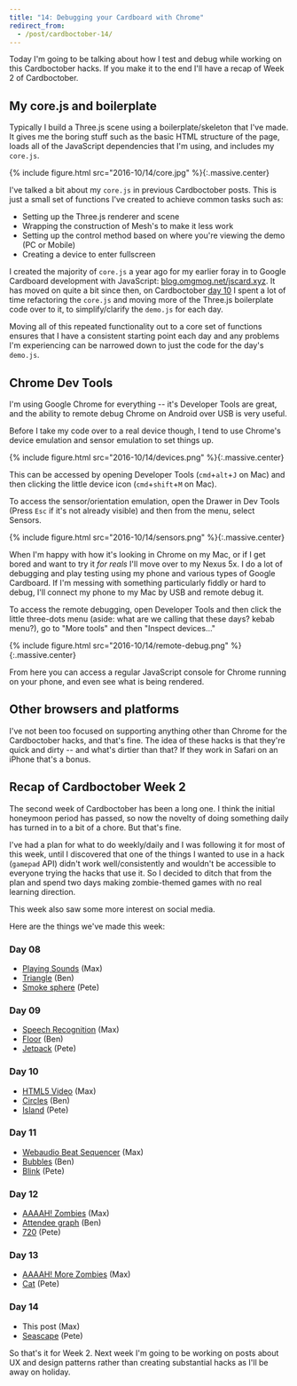 ```yaml
---
title: "14: Debugging your Cardboard with Chrome"
redirect_from:
  - /post/cardboctober-14/
---
```


Today I'm going to be talking about how I test and debug while working on this Cardboctober hacks. If you make it to the end I'll have a recap of Week 2 of Cardboctober.

<!-- more -->

## My core.js and boilerplate

Typically I build a Three.js scene using a boilerplate/skeleton that I've made. It gives me the boring stuff such as the basic HTML structure of the page, loads all of the JavaScript dependencies that I'm using, and includes my `core.js`.

{% include figure.html src="2016-10/14/core.jpg" %}{:.massive.center}

I've talked a bit about my `core.js` in previous Cardboctober posts. This is just a small set of functions I've created to achieve common tasks such as:

- Setting up the Three.js renderer and scene
- Wrapping the construction of Mesh's to make it less work
- Setting up the control method based on where you're viewing the demo (PC or Mobile)
- Creating a device to enter fullscreen

I created the majority of `core.js` a year ago for my earlier foray in to Google Cardboard development with JavaScript: [blog.omgmog.net/jscard.xyz](https://blog.omgmog.net/jscard.xyz). It has moved on quite a bit since then, on Cardboctober [day 10](https://github.com/cardboctober/max/commit/eddb03a8a0304a8ce43847567e343b5964b0a545) I spent a lot of time refactoring the `core.js` and moving more of the Three.js boilerplate code over to it, to simplify/clarify the `demo.js` for each day.

Moving all of this repeated functionality out to a core set of functions ensures that I have a consistent starting point each day and any problems I'm experiencing can be narrowed down to just the code for the day's `demo.js`.

## Chrome Dev Tools

I'm using Google Chrome for everything -- it's Developer Tools are great, and the ability to remote debug Chrome on Android over USB is very useful.

Before I take my code over to a real device though, I tend to use Chrome's device emulation and sensor emulation to set things up.

{% include figure.html src="2016-10/14/devices.png" %}{:.massive.center}

This can be accessed by opening Developer Tools (`cmd`+`alt`+`J` on Mac) and then clicking the little device icon (`cmd`+`shift`+`M` on Mac).

To access the sensor/orientation emulation, open the Drawer in Dev Tools (Press `Esc` if it's not already visible) and then from the menu, select Sensors.

{% include figure.html src="2016-10/14/sensors.png" %}{:.massive.center}

When I'm happy with how it's looking in Chrome on my Mac, or if I get bored and want to try it _for reals_ I'll move over to my Nexus 5x. I do a lot of debugging and play testing using my phone and various types of Google Cardboard. If I'm messing with something particularly fiddly or hard to debug, I'll connect my phone to my Mac by USB and remote debug it.

To access the remote debugging, open Developer Tools and then click the little three-dots menu (aside: what are we calling that these days? kebab menu?), go to "More tools" and then "Inspect devices..."

{% include figure.html src="2016-10/14/remote-debug.png" %}{:.massive.center}

From here you can access a regular JavaScript console for Chrome running on your phone, and even see what is being rendered.

## Other browsers and platforms

I've not been too focused on supporting anything other than Chrome for the Cardboctober hacks, and that's fine. The idea of these hacks is that they're quick and dirty -- and what's dirtier than that? If they work in Safari on an iPhone that's a bonus.

## Recap of Cardboctober Week 2

The second week of Cardboctober has been a long one. I think the initial honeymoon period has passed, so now the novelty of doing something daily has turned in to a bit of a chore. But that's fine.

I've had a plan for what to do weekly/daily and I was following it for most of this week, until I discovered that one of the things I wanted to use in a hack (`gamepad` API) didn't work well/consistently and wouldn't be accessible to everyone trying the hacks that use it. So I decided to ditch that from the plan and spend two days making zombie-themed games with no real learning direction.

This week also saw some more interest on social media.

Here are the things we've made this week:

### Day 08
- [Playing Sounds](https://cardboctober.github.io/max/08/) (Max)
- [Triangle](https://cardboctober.github.io/ben/08/) (Ben)
- [Smoke sphere](https://cardboctober.github.io/pete/08/) (Pete)

### Day 09
- [Speech Recognition](https://cardboctober.github.io/max/09/) (Max)
- [Floor](https://cardboctober.github.io/ben/09/) (Ben)
- [Jetpack](https://cardboctober.github.io/pete/09/) (Pete)

### Day 10
- [HTML5 Video](https://cardboctober.github.io/max/10/) (Max)
- [Circles](https://cardboctober.github.io/ben/10/) (Ben)
- [Island](https://cardboctober.github.io/pete/10/) (Pete)

### Day 11
- [Webaudio Beat Sequencer](https://cardboctober.github.io/max/11/) (Max)
- [Bubbles](https://cardboctober.github.io/ben/11/) (Ben)
- [Blink](https://cardboctober.github.io/pete/11/) (Pete)

### Day 12
- [AAAAH! Zombies](https://cardboctober.github.io/max/12/) (Max)
- [Attendee graph](https://cardboctober.github.io/ben/12/) (Ben)
- [720](https://cardboctober.github.io/pete/12/) (Pete)

### Day 13
- [AAAAH! More Zombies](https://cardboctober.github.io/max/13/) (Max)
- [Cat](https://cardboctober.github.io/pete/13/) (Pete)

### Day 14
- This post (Max)
- [Seascape](https://cardboctober.github.io/pete/14/) (Pete)

So that's it for Week 2. Next week I'm going to be working on posts about UX and design patterns rather than creating substantial hacks as I'll be away on holiday.
